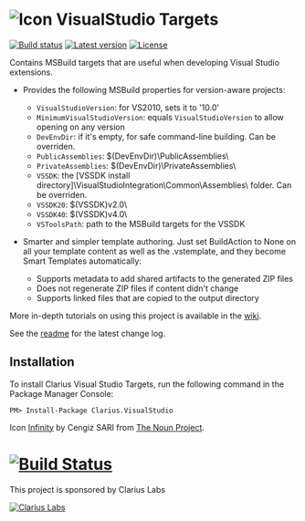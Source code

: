 # ![Icon](https://raw.github.com/clariuslabs/VisualStudio/master/icon/32.png) VisualStudio Targets

[![Build status](https://ci.appveyor.com/api/projects/status/upvkqk92al5vn0an?svg=true)](https://ci.appveyor.com/project/MobileEssentials/visualstudio) 
[![Latest version](https://img.shields.io/nuget/v/Clarius.VisualStudio.svg)](https://www.nuget.org/packages/Clarius.VisualStudio)
[![License](https://img.shields.io/github/license/clariuslabs/VisualStudio.svg)](http://www.apache.org/licenses/LICENSE-2.0)

Contains MSBuild targets that are useful when developing Visual Studio extensions. 

* Provides the following MSBuild properties for version-aware projects:
  * `VisualStudioVersion`: for VS2010, sets it to '10.0'
  * `MinimumVisualStudioVersion`: equals `VisualStudioVersion` to allow opening on any version
  * `DevEnvDir`: if it's empty, for safe command-line building. Can be overriden.
  * `PublicAssemblies`: $(DevEnvDir)\PublicAssemblies\
  * `PrivateAssemblies`: $(DevEnvDir)\PrivateAssemblies\
  * `VSSDK`: the [VSSDK install directory]\VisualStudioIntegration\Common\Assemblies\ folder. Can be overriden.
  * `VSSDK20`: $(VSSDK)v2.0\
  * `VSSDK40`: $(VSSDK)v4.0\
  * `VSToolsPath`: path to the MSBuild targets for the VSSDK

* Smarter and simpler template authoring. Just set BuildAction to None on all your 
  template content as well as the .vstemplate, and they become Smart Templates automatically:
	* Supports <Include> metadata to add shared artifacts to the generated ZIP files
	* Does not regenerate ZIP files if content didn't change
	* Supports linked files that are copied to the output directory


More in-depth tutorials on using this project is available in the [wiki](https://github.com/clariuslabs/VisualStudio/wiki).

See the [readme](https://github.com/clariuslabs/VisualStudio/blob/master/nuget/Readme.txt) for the latest change log.

## Installation

To install Clarius Visual Studio Targets, run the following command in the Package Manager Console:

```
PM> Install-Package Clarius.VisualStudio
```



Icon [Infinity](http://thenounproject.com/term/infinity/9992/) by Cengiz SARI from [The Noun Project](http://thenounproject.com/).




[![Build Status](https://www.myget.org/BuildSource/Badge/clarius?identifier=97a997db-cde0-4f12-9d5f-a7e86b682873 "Build Status")](https://www.myget.org/gallery/clarius)
====================
This project is sponsored by Clarius Labs

[![Clarius Labs][2]][1]


  [1]: http://clariuslabs.github.io/
  [2]: http://clariuslabs.github.io/media/clariuslabs.png (Clarius Labs Logo)

